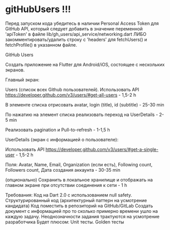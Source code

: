 # gitHubUsers !!!
Перед запуском кода убедитесь в наличии Personal Access Token для GitHub API, который следует добавить в значение переменной 'apiToken' в файле lib/gh_users/api_service/networking.dart ЛИБО закомментировать/удалить строку с 'headers' для fetchUsers() и fetchProfile() в указанном файле.

GitHub Users

Создать приложение на Flutter для Android/iOS, состоящее с нескольких экранов.

Главный экран:

Users (список всех Github пользователей). Использовать API           https://developer.github.com/v3/users/#get-all-users                                               - 1,5-2 h

В элементе списка отрисовать avatar, login (title), id (subtitle)                               - 25-30 min

По нажатию на элемент списка реализовать переход на UserDetails                 - 2-5 min

Реализовать pagination и Pull-to-refresh                                                                  - 1-1,5 h

UserDetails (экран с информацией о пользователе):

Использовать API https://developer.github.com/v3/users/#get-a-single-user         - 1,5-2 h 

Поля: Avatar, Name, Email, Organization (если есть), Following count, Followers count, Дата создания аккаунта                                                                                                                     - 30-35 min

(опционально) Сохранить в локальное хранилище и отображать на главном экране при отсутствии 
соединения к сети                                                                                                     - 1 h

Требования:
Код на Dart 2.0 с использованием null safety.
Структурированный код (архитектурный паттерн на усмотрение кандидата)
Код поместить в репозиторий на GitHub/GitLab
Создать документ с информацией про то сколько примерно времени ушло на каждую задачу.
Неоднозначности задания трактуются на усмотрение разработчика
Будет плюсом:
Unit тесты.
Golden тесты
